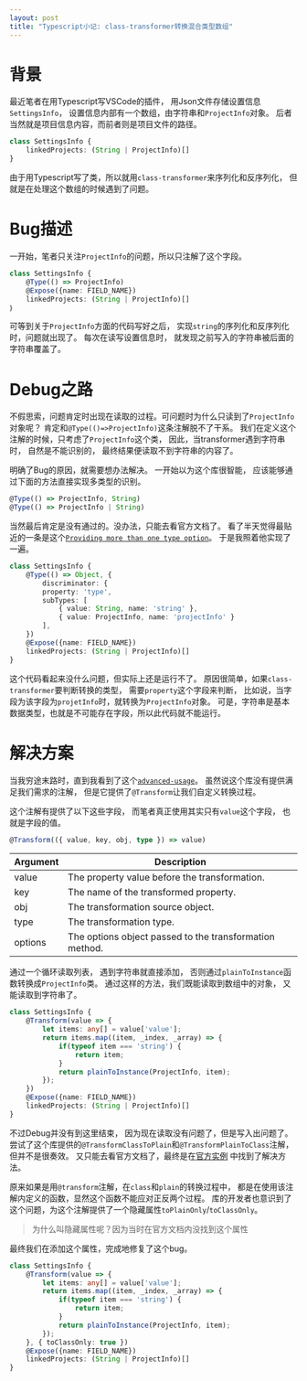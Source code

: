 ```yaml
---
layout: post
title: "Typescript小记: class-transformer转换混合类型数组"
---
```


# 背景

<!-- 最近在写一个VSCode的插件，虽然说也能用Javascript写，但习惯了静态语言，用动态语言编程总感觉缺点什么。 
所以虽然没有学过Typescript，也还是硬着头皮上了。 -->

<!-- 
写程序的时候难免需要用一些结构体/类，此时js和ts的区别就体现出来了。
js存储对象用的是Object，但它没有固定的类型和字段名，用起来有点随性。
而ts则在js的基础上，引入了class这个关键字，换句话说，就是实现了类似C++中的功能。
这样，有类的限制，在编码时就会更规范，bug自然就会减少了。

后面，又涉及到这些对象的IO读写问题。
当时想着，ts和js差不多，那就用Json来存吧。
不过class自然不是Object，在序列化和反序列时难免有些问题，
特别时出现嵌套对象的情况。
几经搜索，发现Typescript本身并不能解决这种问题，
直到后面遇到`class-transformer`。 -->

最近笔者在用Typescript写VSCode的插件，
用Json文件存储设置信息`SettingsInfo`，
设置信息内部有一个数组，由字符串和`ProjectInfo`对象。
后者当然就是项目信息内容，而前者则是项目文件的路径。

```typescript
class SettingsInfo {
    linkedProjects: (String | ProjectInfo)[]
}
```

由于用Typescript写了类，所以就用`class-transformer`来序列化和反序列化，
但就是在处理这个数组的时候遇到了问题。

# Bug描述

一开始，笔者只关注`ProjectInfo`的问题，所以只注解了这个字段。

```typescript
class SettingsInfo {
    @Type(() => ProjectInfo)
    @Expose({name: FIELD_NAME})
    linkedProjects: (String | ProjectInfo)[]
｝
```

可等到关于`ProjectInfo`方面的代码写好之后，
实现`string`的序列化和反序列化时，问题就出现了。
每次在读写设置信息时，
就发现之前写入的字符串被后面的字符串覆盖了。

# Debug之路

不假思索，问题肯定时出现在读取的过程。可问题时为什么只读到了`ProjectInfo`对象呢？
肯定和`@Type(()=>ProjectInfo)`这条注解脱不了干系。
我们在定义这个注解的时候，只考虑了`ProjectInfo`这个类，
因此，当transformer遇到字符串时，
自然是不能识别的，
最终结果便读取不到字符串的内容了。

明确了Bug的原因，就需要想办法解决。
一开始以为这个库很智能，
应该能够通过下面的方法直接实现多类型的识别。

```typescript
@Type(() => ProjectInfo, String)
@Type(() => ProjectInfo | String)
```

当然最后肯定是没有通过的。没办法，只能去看官方文档了。
看了半天觉得最贴近的一条是这个[`Providing more than one type option`](https://github.com/typestack/class-transformer#providing-more-than-one-type-option)。
于是我照着他实现了一遍。

```typescript
class SettingsInfo {
    @Type(() => Object, {
        discriminator: {
        property: 'type',
        subTypes: [
            { value: String, name: 'string' },
            { value: ProjectInfo, name: 'projectInfo' }
        ],
    })
    @Expose({name: FIELD_NAME})
    linkedProjects: (String | ProjectInfo)[]
}
```

这个代码看起来没什么问题，但实际上还是运行不了。
原因很简单，如果`class-transformer`要判断转换的类型，
需要`property`这个字段来判断，
比如说，当字段为该字段为`projetInfo`时，就转换为`ProjectInfo`对象。
可是，字符串是基本数据类型，也就是不可能存在字段，所以此代码就不能运行。

# 解决方案

当我穷途末路时，直到我看到了这个[`advanced-usage`](https://github.com/typestack/class-transformer#advanced-usage)。
虽然说这个库没有提供满足我们需求的注解，
但是它提供了`@Transform`让我们自定义转换过程。

这个注解有提供了以下这些字段，
而笔者真正使用其实只有`value`这个字段，
也就是字段的值。

```typescript
@Transform(({ value, key, obj, type }) => value)
```

Argument    |Description
------------|-----------
value	    |The property value before the transformation.
key	        |The name of the transformed property.
obj         |The transformation source object.
type	    |The transformation type.
options	    |The options object passed to the transformation method.

通过一个循环读取列表，
遇到字符串就直接添加，
否则通过`plainToInstance`函数转换成`ProjectInfo`类。
通过这样的方法，我们既能读取到数组中的对象，
又能读取到字符串了。

```typescript
class SettingsInfo {
    @Transform(value => {
        let items: any[] = value['value'];
        return items.map((item, _index, _array) => {
            if(typeof item === 'string') {
                return item;
            }
            return plainToInstance(ProjectInfo, item);
        });
    })
    @Expose({name: FIELD_NAME})
    linkedProjects: (String | ProjectInfo)[]
}
```

不过Debug并没有到这里结束，
因为现在读取没有问题了，但是写入出问题了。
尝试了这个库提供的`@TransformClassToPlain`和`@TransformPlainToClass`注解，
但并不是很奏效。
又只能去看官方文档了，最终是在[官方实例](`https://github.com/typestack/class-transformer/blob/master/sample/sample5-custom-transformer/User.ts`)
中找到了解决方法。

原来如果是用`@transform`注解，在`class`和`plain`的转换过程中，
都是在使用该注解内定义的函数，显然这个函数不能应对正反两个过程。
库的开发者也意识到了这个问题，为这个注解提供了一个隐藏属性`toPlainOnly`/`toClassOnly`。

> 为什么叫隐藏属性呢？因为当时在官方文档内没找到这个属性

最终我们在添加这个属性，完成地修复了这个bug。

```typescript
class SettingsInfo {
    @Transform(value => {
        let items: any[] = value['value'];
        return items.map((item, _index, _array) => {
            if(typeof item === 'string') {
                return item;
            }
            return plainToInstance(ProjectInfo, item);
        });
    }, { toClassOnly: true })
    @Expose({name: FIELD_NAME})
    linkedProjects: (String | ProjectInfo)[]
}

```